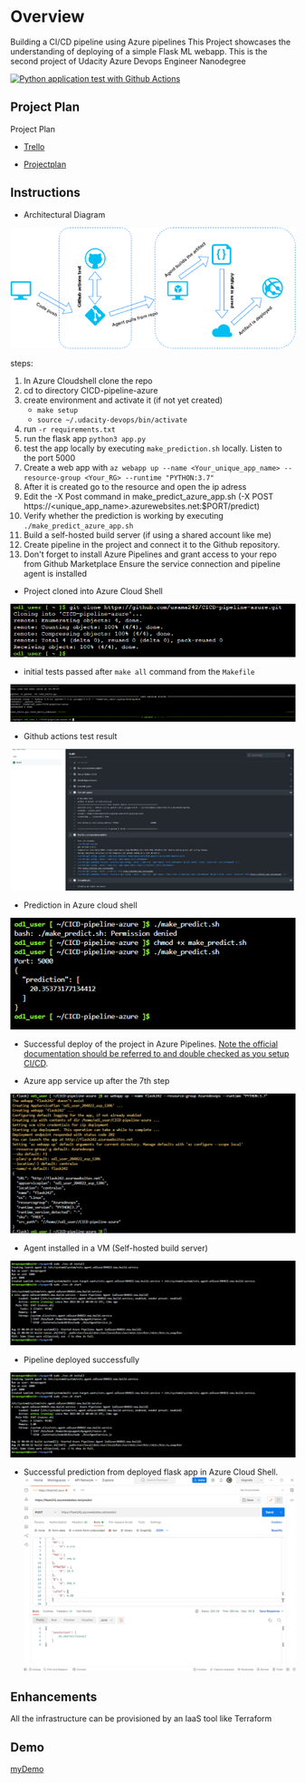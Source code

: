 # Overview

Building a CI/CD pipeline using Azure pipelines
This Project showcases the understanding of deploying of a simple Flask ML
webapp.
This is the second project of Udacity Azure Devops Engineer Nanodegree  

[![Python application test with Github Actions](https://github.com/usama242/CICD-pipeline-azure/actions/workflows/pythonapp.yml/badge.svg)](https://github.com/usama242/CICD-pipeline-azure/actions/workflows/pythonapp.yml)
## Project Plan
Project Plan

* [Trello](https://trello.com/invite/b/ODOmXQ1j/bf802ea5565e52c2a79cc932b071d270/buildina-a-ci-cd-pipeline)

* [Projectplan](https://docs.google.com/spreadsheets/d/1dfHD_L_i75A5C4FfSY8kLn8p6jqw2Hw3VbkOk0y4Rdc/edit?usp=sharing)

## Instructions

* Architectural Diagram

![image](./Screenshots/Architectural%20diagram.png)

steps:
1. In Azure Cloudshell clone the repo
2. cd to directory CICD-pipeline-azure
3. create environment and activate it (if not yet created)
   - `make setup`
   - `source ~/.udacity-devops/bin/activate`
4. run `-r requirements.txt`
5. run the flask app `python3 app.py`
6. test the app locally by executing `make_prediction.sh` locally. Listen to the
   port 5000
7. Create a web app with `az webapp up --name <Your_unique_app_name> --resource-group <Your_RG> --runtime "PYTHON:3.7"`
8. After it is created go to the resource and open the ip adress
9. Edit the -X Post command in make_predict_azure_app.sh (-X POST https://<unique_app_name>.azurewebsites.net:$PORT/predict)
10. Verify whether the prediction is working by executing
    `./make_predict_azure_app.sh`
11. Build a self-hosted build server (if using a shared account like me)
12. Create pipeline in the project and connect it to the Github repository.
13. Don't forget to install Azure Pipelines and grant access to your repo from
    Github Marketplace
Ensure the service connection and pipeline agent is installed

* Project cloned into Azure Cloud Shell

![image](./Screenshots/Project_cloned.png)

* initial tests passed after `make all` command from the `Makefile`

![image](./Screenshots/make-all.png)

* Github actions test result

![image](./Screenshots/actions_test.png)

* Prediction in Azure cloud shell

![image](./Screenshots/predict.png)

* Successful deploy of the project in Azure Pipelines.  [Note the official documentation should be referred to and double checked as you setup CI/CD](https://docs.microsoft.com/en-us/azure/devops/pipelines/ecosystems/python-webapp?view=azure-devops).

* Azure app service up after the 7th step

![image](./Screenshots/appup.png)

* Agent installed in a VM (Self-hosted build server)

![image](./Screenshots/agent.png)

* Pipeline deployed successfully

![image](./Screenshots/agent.png)


* Successful prediction from deployed flask app in Azure Cloud Shell.  
![image](./Screenshots/postman.png)

## Enhancements

All the infrastructure can be provisioned by an IaaS tool like Terraform

## Demo 

[myDemo](https://youtu.be/P6rxbPs5w1o)

